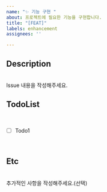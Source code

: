```yaml
---
name: "✨ 기능 구현 "
about: 프로젝트에 필요한 기능을 구현합니다.
title: "[FEAT]"
labels: enhancement
assignees: ''

---
```


## Description

<br>
Issue 내용을 작성해주세요.
<br>

## TodoList

<br>

- [ ] Todo1

<br>

## Etc

<br>
추가적인 사항을 작성해주세요.(선택)
<br>
